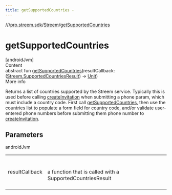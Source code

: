 ```yaml
---
title: getSupportedCountries -
---
```

//[<root>](../../../index.md)/[pro.streem.sdk](../index.md)/[Streem](index.md)/[getSupportedCountries](get-supported-countries.md)



# getSupportedCountries  
[androidJvm]  
Content  
abstract fun [getSupportedCountries](get-supported-countries.md)(resultCallback: ([Streem.SupportedCountriesResult](-supported-countries-result/index.md)) -> [Unit](https://kotlinlang.org/api/latest/jvm/stdlib/kotlin/-unit/index.html))  
More info  


Returns a list of countries supported by the Streem service. Typically this is used before calling [createInvitation](create-invitation.md) when submitting a phone param, which must include a country code. First call [getSupportedCountries](get-supported-countries.md), then use the countries list to populate a form field for country code, and/or validate user-entered phone numbers before submitting them phone number to [createInvitation](create-invitation.md).



## Parameters  
  
androidJvm  
  
| | |
|---|---|
| <a name="pro.streem.sdk/Streem/getSupportedCountries/#kotlin.Function1[pro.streem.sdk.Streem.SupportedCountriesResult,kotlin.Unit]/PointingToDeclaration/"></a>resultCallback| <a name="pro.streem.sdk/Streem/getSupportedCountries/#kotlin.Function1[pro.streem.sdk.Streem.SupportedCountriesResult,kotlin.Unit]/PointingToDeclaration/"></a><br><br>a function that is called with a SupportedCountriesResult<br><br>|
  
  



